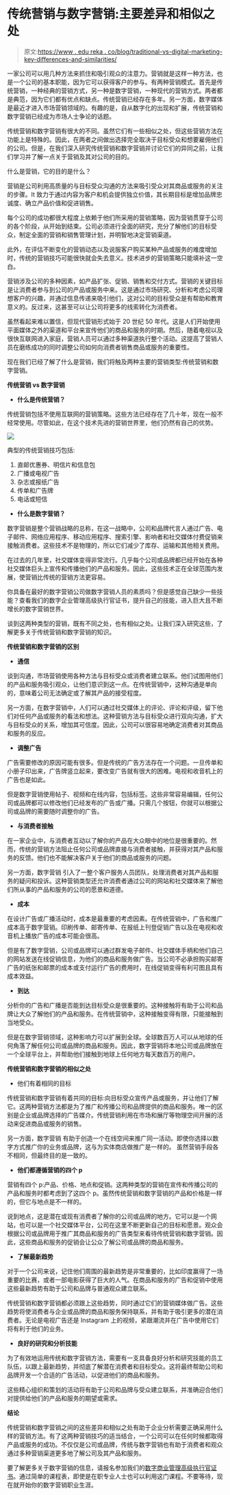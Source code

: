 # 传统营销与数字营销:主要差异和相似之处

> 原文:[https://www . edu reka . co/blog/traditional-vs-digital-marketing-key-differences-and-similarities/](https://www.edureka.co/blog/traditional-vs-digital-marketing-key-differences-and-similarities/)

一家公司可以用几种方法来抓住和吸引观众的注意力。营销就是这样一种方法，也是一个公司的基本职能，因为它可以获得客户的参与。有两种营销模式。首先是传统营销，一种经典的营销方式，另一种是数字营销，一种现代的营销方式。两者都是典范，因为它们都有优点和缺点。传统营销已经存在多年。另一方面，数字媒体是最近才进入市场营销领域的。有趣的是，自从数字化的出现和扩展，传统营销和数字营销已经成为市场人士争论的话题。

传统营销和数字营销有很大的不同。虽然它们有一些相似之处，但这些营销方法在功能上是特殊的。因此，在两者之间做出选择完全取决于目标受众和想要雇佣他们的公司。但是，在我们深入研究传统营销和数字营销并讨论它们的异同之前，让我们学习并了解一点关于营销及其对公司的目的。

什么是营销，它的目的是什么？

营销是公司利用高质量的与目标受众沟通的方法来吸引受众对其商品或服务的关注的步骤。It 致力于通过内容为客户和机会提供独立价值，其长期目标是增加品牌忠诚度、确立产品价值和促进销售。

每个公司的成功都很大程度上依赖于他们所采用的营销策略，因为营销贯穿于公司的各个阶段，从开始到结束。公司必须进行全面的研究，充分了解他们的目标受众，制定全面的营销和销售管理计划，并明智地决定营销渠道。

此外，在评估不断变化的营销动态以及说服客户购买某种产品或服务的难度增加时，传统的营销技巧可能很快就会失去意义。技术进步的营销策略只能填补这一空白。

营销涉及公司的多种因素，如产品扩张、促销、销售和交付方式。营销的关键目标是让消费者参与到公司的产品或服务中来。这是通过市场研究、分析和考虑公司理想客户的兴趣，并通过信息传递来吸引他们，这对公司的目标受众是有帮助和教育意义的。反过来，这甚至可以让公司将更多的线索转化为消费者。

虽然看起来难以置信，但现代营销形式始于 20 世纪 50 年代。这是人们开始使用平面媒体之外的渠道和平台来宣传他们的商品和服务的时期。然后，随着电视以及很快互联网进入家庭，营销人员可以通过多种渠道执行整个活动。这提高了营销人员在磨练成功的同时调整公司如何向消费者销售商品或服务的重要性。

现在我们已经了解了什么是营销，我们将触及两种主要的营销类型:传统营销和数字营销。

**传统营销 vs 数字营销**

*   **什么是传统营销？**

传统营销包括不使用互联网的营销策略。这些方法已经存在了几十年，现在一般不经常使用。尽管如此，在这个技术先进的营销世界里，他们仍然有自己的优势。

![](../Images/b8ae8bd7a0844c5ef664a380a118171e.png)

典型的传统营销技巧包括:

1.  直邮优惠券、明信片和信息包
2.  广播或电视广告
3.  杂志或报纸广告
4.  传单和广告牌
5.  电话或短信

*   **什么是数字营销？**

数字营销是整个营销战略的总称，在这一战略中，公司和品牌代言人通过广告、电子邮件、网络应用程序、移动应用程序、搜索引擎、影响者和社交媒体付费促销来接触消费者。这些技术不是物理的，所以它们减少了库存、运输和其他相关费用。

在过去的几年里，社交媒体变得非常流行。几乎每个公司或品牌都已经开始在各种社交媒体巨头上宣传和传播他们的产品和服务。因此，这些技术正在全球范围内发展，使营销比传统的营销方法更容易。

你具备在最好的数字营销公司做数字营销人员的素质吗？但是感觉自己缺少一些技能？查看我们的数字企业管理高级执行官证书，提升自己的技能，进入巨大且不断增长的数字营销世界。

谈到这两种类型的营销，既有不同之处，也有相似之处。让我们深入研究这些，了解更多关于传统营销和数字营销的知识。

**传统营销和数字营销的区别**

*   **通信**

谈到沟通，市场营销使用各种方法与目标受众或消费者建立联系。他们试图用他们的产品和服务吸引观众，让他们意识到这一点。在传统营销中，这种沟通是单向的，意味着公司无法确定或了解其产品的接受程度。

另一方面，在数字营销中，人们可以通过社交媒体上的评论、评论和评级，留下他们对任何产品或服务的看法和想法。这种营销方法与目标受众进行双向沟通，扩大与目标受众的关系，增加其可信度。因此，公司可以很容易地确定消费者对其商品和服务的反应。

*   **调整广告**

广告需要修改的原因可能有很多。但是传统的广告方法存在一个问题。一旦传单和小册子印出来，广告牌竖立起来，要改变广告就有很大的困难。电视和收音机上的广告也是如此。

但是数字营销使用帖子、视频和在线内容，包括标签。这些非常容易编辑，任何公司或品牌都可以修改他们已经发布的广告或广播。只需几个按钮，你就可以根据公司或品牌的需要随时调整你的广告。

*   **与消费者接触**

在一家企业中，与消费者互动以了解你的产品在大众眼中的地位是很重要的。然而，传统的营销方法阻止任何公司或品牌直接与消费者接触，并获得对其产品和服务的反馈。他们也不能解决客户关于他们的商品或服务的问题。

另一方面，数字营销 引入了一整个客户服务人员团队，处理消费者对其产品和服务的疑问和投诉。这种营销类型还允许消费者通过公司的网站和社交媒体来了解他们所从事的产品和服务的公司的愿景和道德。

*   **成本**

在设计广告或广播活动时，成本是最重要的考虑因素。在传统营销中，广告和推广成本高于数字营销。印刷传单、邮寄传单、在报纸上刊登促销广告以及在电视和收音机上播放广告的成本可能会很高。

但是有了数字营销，公司或品牌可以通过群发电子邮件、社交媒体手柄和他们自己的网站发送在线促销信息，为他们的商品和服务做广告。当公司不必承担购买邮寄广告的纸张和邮票的成本或支付运行广告的费用时，在线促销变得有利可图且具有成本效益。

*   **到达**

分析你的广告和广播是否能到达目标受众是很重要的。这种接触将有助于公司和品牌让大众了解他们的产品和服务。在传统营销中，这种接触变得有限，只能接触到当地受众。

但是在数字营销领域，这种影响力可以扩展到全球。全球数百万人可以从地球的任何角落了解任何公司或品牌的商品和服务。因此，数字营销将本地公司或品牌放在一个全球平台上，并帮助他们接触到地球上任何地方每天数百万的用户。

**传统营销和数字营销的相似之处**

*   他们有着相同的目标

传统营销和数字营销有着共同的目标:向目标受众宣传产品或服务，并让他们了解它。这两种营销方法都是为了推广和传播公司和品牌提供的商品和服务。唯一的区别是企业或品牌选择的广告媒介。传统营销利用在市场和展厅等物理空间开展的活动来促进商品或服务的销售。

另一方面，数字营销 有助于创造一个在线空间来推广同一活动。即使你选择以数字方式推广你的业务或品牌，这与为实体商店做推广是一样的。 虽然营销手段各不相同，但最终目的是一致的。

*   **他们都遵循营销的四个 p**

营销有四个 p:产品、价格、地点和促销。这两种类型的营销在宣传和传播公司的产品和服务时都考虑到了这四个 p。虽然传统营销和数字营销的产品和价格是一样的，但它与地点是不一样的。

说到地点，这是潜在或现有消费者了解你的公司或品牌的地方。它可以是一个网站，也可以是一个社交媒体平台，公司在这里不断更新自己的目标和愿景。观众会根据公司或品牌用于推广其商品和服务的广告类型来看待传统营销和数字营销。因此，这些商品和服务的促销会让公众了解公司或品牌的商品和服务。

*   **了解最新趋势**

对于一个公司来说，记住他们周围的最新趋势是非常重要的，比如印度赢得了一场重要的比赛，或者一部电影获得了巨大的人气。在商品和服务的广告和促销中使用这些最新趋势有助于公司和品牌与普通观众建立联系。

传统营销和数字营销都必须跟上这些趋势，同时通过它们的营销媒体做广告。这些趋势将使消费者与企业或品牌的商品和服务保持联系，并有助于吸引更多的潜在消费者。无论是电视广告还是 Instagram 上的视频，紧跟潮流并在广告中使用它们将有利于他们的业务。

*   **良好的研究和分析技能**

为了有效地运用传统和数字营销方法，需要有一支具备良好分析和研究技能的员工队伍，以跟上最新趋势，并彻底了解潜在消费者和目标受众。这将最终帮助公司和品牌开发一个合适的广告活动，以促进他们的商品和服务。

这些精心组织和策划的活动将有助于公司和品牌与受众建立联系，并准确迎合他们对提供给他们的产品和服务的期望或需求。

**结论**

传统营销和数字营销之间的这些差异和相似之处有助于企业分析需要正确采用什么样的营销方法。有了这两种营销技巧的适当结合，一个公司可以在任何时候都取得产品或服务的成功。不仅仅是公司或品牌，传统与数字营销也有助于消费者和观众通过多种营销渠道更多地了解公司及其产品和服务。

要了解更多关于数字营销的信息，请报名参加我们的[数字商业管理高级执行官证书](https://www.edureka.co/highered/advanced-executive-program-digital-business-management-iitg)。通过简单的课程表，即使是在职专业人士也可以利用这门课程。不要等待，现在就开始你的数字营销职业生涯。